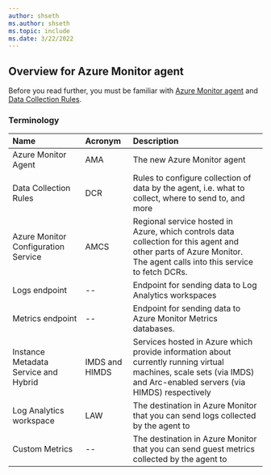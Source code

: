 ```yaml
---
author: shseth
ms.author: shseth
ms.topic: include
ms.date: 3/22/2022
---
```


## Overview for Azure Monitor agent

Before you read further, you must be familiar with [Azure Monitor agent](../azure-monitor-agent-overview.md) and [Data Collection Rules](../../vm/data-collection.md).

### Terminology

| Name | Acronym | Description |
|:-----|:--------|:------------|
| Azure Monitor Agent | AMA | The new Azure Monitor agent |
| Data Collection Rules | DCR | Rules to configure collection of data by the agent, i.e. what to collect, where to send to, and more |
| Azure Monitor Configuration Service | AMCS | Regional service hosted in Azure, which controls data collection for this agent and other parts of Azure Monitor. The agent calls into this service to fetch DCRs. |
| Logs endpoint | -- | Endpoint for sending data to Log Analytics workspaces |
| Metrics endpoint | -- | Endpoint for sending data to Azure Monitor Metrics databases. |
| Instance Metadata Service and Hybrid | IMDS and HIMDS | Services hosted in Azure which provide information about currently running virtual machines, scale sets (via IMDS) and Arc-enabled servers (via HIMDS) respectively |
| Log Analytics workspace | LAW | The destination in Azure Monitor that you can send logs collected by the agent to |
| Custom Metrics | -- | The destination in Azure Monitor that you can send guest metrics collected by the agent to |
